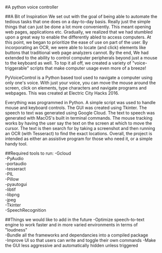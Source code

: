 #A python voice controller

##A Bit of Inspiration
We set out with the goal of being able to automate the tedious tasks that one does on a day-to-day basis. Really just the simple things that can just be done a lot more conveniently. This meant opening web pages, applications etc. Gradually, we realized that we had stumbled upon a great way to enable the differently abled to access computers. At this point, we began to prioritize the ease of use on part of the user. By incorporating an OCR, we were able to locate (and click) elements like buttons that traditional web page analyzers cannot. By the end, We had extended to the ability to control computer peripherals beyond just a mouse to the keyboard as well. To top it all off, we created a variety of "voice-triggerable" scripts that make computer usage even more of a breeze!

PyVoiceControl is a Python based tool used to navigate a computer using only one's voice. With just your voice, you can move the mouse around the screen, click on elements, type characters and navigate programs and webpages. This was created at Electric City Hacks 2016.  



Everything was programmed in Python. A simple script was used to handle mouse and keyboard controls. The GUI was created using Tkinter. The speech to text was generated using Google Cloud. The text to speech was generated with MacOS's built in terminal commands. The mouse tracking works by having the user say the text on the screen at which to move the cursor. The text is then search for by taking a screenshot and then running an OCR (with Tesseract) to find the exact locations. Overall, the project is intended as either an assistive program for those who need it, or a simple handy tool.   


##Required tools to run:
-Gcloud  
-PyAudio      
-portaudio  
-tesseract  
-PIL  
-Pillow  
-pyautogui    
-libtif  
-libpng  
-jpeg  
-Tkinter  
-SpeechRecognition  


##Things we would like to add in the future
-Optimize speech-to-text engine to work faster and in more varied environments in terms of "loudness"  
-Bundle all the frameworks and dependancies into a compiled package  
-Improve UI so that users can write and toggle their own commands
-Make the GUI less aggressive and automatically hidden unless triggered
